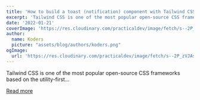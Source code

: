 ```yaml
---
title: 'How to build a toast (notification) component with Tailwind CSS and Flowbite'
excerpt: 'Tailwind CSS is one of the most popular open-source CSS frameworks based on the utility-first...'
date: '2022-01-21'
coverImage: 'https://res.cloudinary.com/practicaldev/image/fetch/s--2P_zVJAs--/c_imagga_scale,f_auto,fl_progressive,h_420,q_auto,w_1000/https://dev-to-uploads.s3.amazonaws.com/uploads/articles/csisp6m2xszc7joim93b.png'
author:
  name: Koders
  picture: "assets/blog/authors/koders.png"
ogImage:
  url: 'https://res.cloudinary.com/practicaldev/image/fetch/s--2P_zVJAs--/c_imagga_scale,f_auto,fl_progressive,h_420,q_auto,w_1000/https://dev-to-uploads.s3.amazonaws.com/uploads/articles/csisp6m2xszc7joim93b.png'
---
```


Tailwind CSS is one of the most popular open-source CSS frameworks based on the utility-first...

[Read more](https://dev.to/themesberg/how-to-build-a-toast-notification-component-with-tailwind-css-and-flowbite-47nb)
